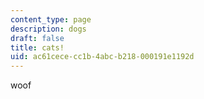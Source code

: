 ```yaml
---
content_type: page
description: dogs
draft: false
title: cats!
uid: ac61cece-cc1b-4abc-b218-000191e1192d
---
```

woof